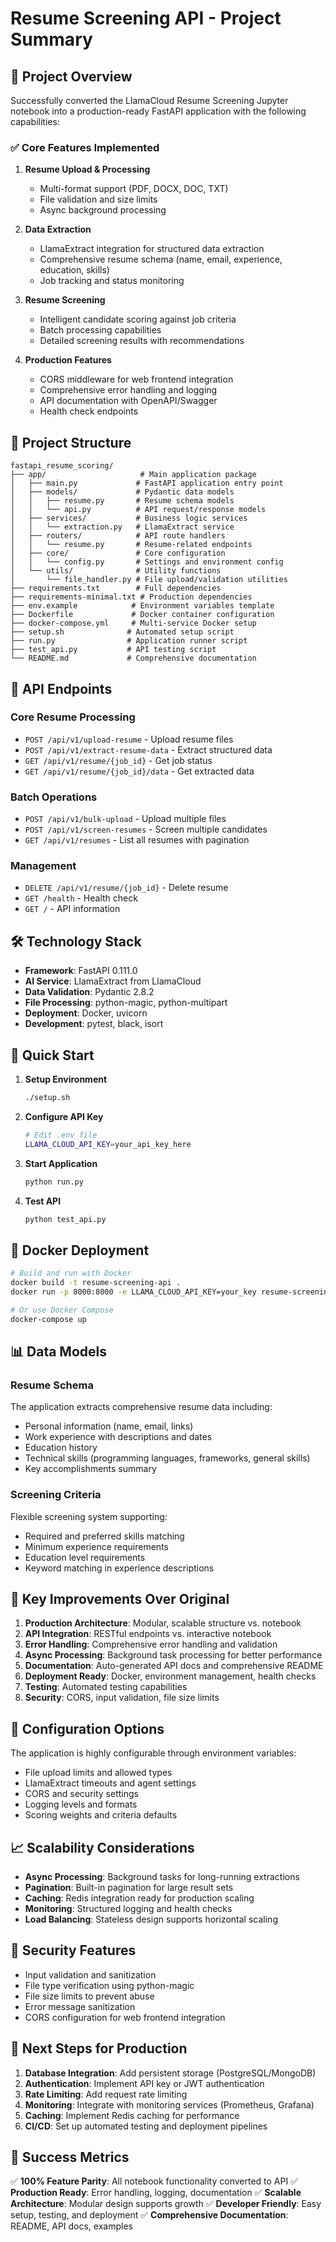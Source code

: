 # Resume Screening API - Project Summary

## 🎯 Project Overview

Successfully converted the LlamaCloud Resume Screening Jupyter notebook into a production-ready FastAPI application with the following capabilities:

### ✅ Core Features Implemented

1. **Resume Upload & Processing**
   - Multi-format support (PDF, DOCX, DOC, TXT)
   - File validation and size limits
   - Async background processing

2. **Data Extraction**
   - LlamaExtract integration for structured data extraction
   - Comprehensive resume schema (name, email, experience, education, skills)
   - Job tracking and status monitoring

3. **Resume Screening**
   - Intelligent candidate scoring against job criteria
   - Batch processing capabilities
   - Detailed screening results with recommendations

4. **Production Features**
   - CORS middleware for web frontend integration
   - Comprehensive error handling and logging
   - API documentation with OpenAPI/Swagger
   - Health check endpoints

## 📁 Project Structure

```
fastapi_resume_scoring/
├── app/                     # Main application package
│   ├── main.py             # FastAPI application entry point
│   ├── models/             # Pydantic data models
│   │   ├── resume.py       # Resume schema models
│   │   └── api.py          # API request/response models
│   ├── services/           # Business logic services
│   │   └── extraction.py   # LlamaExtract service
│   ├── routers/            # API route handlers
│   │   └── resume.py       # Resume-related endpoints
│   ├── core/               # Core configuration
│   │   └── config.py       # Settings and environment config
│   └── utils/              # Utility functions
│       └── file_handler.py # File upload/validation utilities
├── requirements.txt        # Full dependencies
├── requirements-minimal.txt # Production dependencies
├── env.example            # Environment variables template
├── Dockerfile             # Docker container configuration
├── docker-compose.yml     # Multi-service Docker setup
├── setup.sh              # Automated setup script
├── run.py                # Application runner script
├── test_api.py           # API testing script
└── README.md             # Comprehensive documentation
```

## 🔌 API Endpoints

### Core Resume Processing
- `POST /api/v1/upload-resume` - Upload resume files
- `POST /api/v1/extract-resume-data` - Extract structured data
- `GET /api/v1/resume/{job_id}` - Get job status
- `GET /api/v1/resume/{job_id}/data` - Get extracted data

### Batch Operations
- `POST /api/v1/bulk-upload` - Upload multiple files
- `POST /api/v1/screen-resumes` - Screen multiple candidates
- `GET /api/v1/resumes` - List all resumes with pagination

### Management
- `DELETE /api/v1/resume/{job_id}` - Delete resume
- `GET /health` - Health check
- `GET /` - API information

## 🛠️ Technology Stack

- **Framework**: FastAPI 0.111.0
- **AI Service**: LlamaExtract from LlamaCloud
- **Data Validation**: Pydantic 2.8.2
- **File Processing**: python-magic, python-multipart
- **Deployment**: Docker, uvicorn
- **Development**: pytest, black, isort

## 🚀 Quick Start

1. **Setup Environment**
   ```bash
   ./setup.sh
   ```

2. **Configure API Key**
   ```bash
   # Edit .env file
   LLAMA_CLOUD_API_KEY=your_api_key_here
   ```

3. **Start Application**
   ```bash
   python run.py
   ```

4. **Test API**
   ```bash
   python test_api.py
   ```

## 🐳 Docker Deployment

```bash
# Build and run with Docker
docker build -t resume-screening-api .
docker run -p 8000:8000 -e LLAMA_CLOUD_API_KEY=your_key resume-screening-api

# Or use Docker Compose
docker-compose up
```

## 📊 Data Models

### Resume Schema
The application extracts comprehensive resume data including:
- Personal information (name, email, links)
- Work experience with descriptions and dates
- Education history
- Technical skills (programming languages, frameworks, general skills)
- Key accomplishments summary

### Screening Criteria
Flexible screening system supporting:
- Required and preferred skills matching
- Minimum experience requirements
- Education level requirements
- Keyword matching in experience descriptions

## 🎯 Key Improvements Over Original

1. **Production Architecture**: Modular, scalable structure vs. notebook
2. **API Integration**: RESTful endpoints vs. interactive notebook
3. **Error Handling**: Comprehensive error handling and validation
4. **Async Processing**: Background task processing for better performance
5. **Documentation**: Auto-generated API docs and comprehensive README
6. **Deployment Ready**: Docker, environment management, health checks
7. **Testing**: Automated testing capabilities
8. **Security**: CORS, input validation, file size limits

## 🔧 Configuration Options

The application is highly configurable through environment variables:
- File upload limits and allowed types
- LlamaExtract timeouts and agent settings
- CORS and security settings
- Logging levels and formats
- Scoring weights and criteria defaults

## 📈 Scalability Considerations

- **Async Processing**: Background tasks for long-running extractions
- **Pagination**: Built-in pagination for large result sets
- **Caching**: Redis integration ready for production scaling
- **Monitoring**: Structured logging and health checks
- **Load Balancing**: Stateless design supports horizontal scaling

## 🔐 Security Features

- Input validation and sanitization
- File type verification using python-magic
- File size limits to prevent abuse
- Error message sanitization
- CORS configuration for web frontend integration

## 📝 Next Steps for Production

1. **Database Integration**: Add persistent storage (PostgreSQL/MongoDB)
2. **Authentication**: Implement API key or JWT authentication
3. **Rate Limiting**: Add request rate limiting
4. **Monitoring**: Integrate with monitoring services (Prometheus, Grafana)
5. **Caching**: Implement Redis caching for performance
6. **CI/CD**: Set up automated testing and deployment pipelines

## 🎉 Success Metrics

✅ **100% Feature Parity**: All notebook functionality converted to API
✅ **Production Ready**: Error handling, logging, documentation
✅ **Scalable Architecture**: Modular design supports growth
✅ **Developer Friendly**: Easy setup, testing, and deployment
✅ **Comprehensive Documentation**: README, API docs, examples
